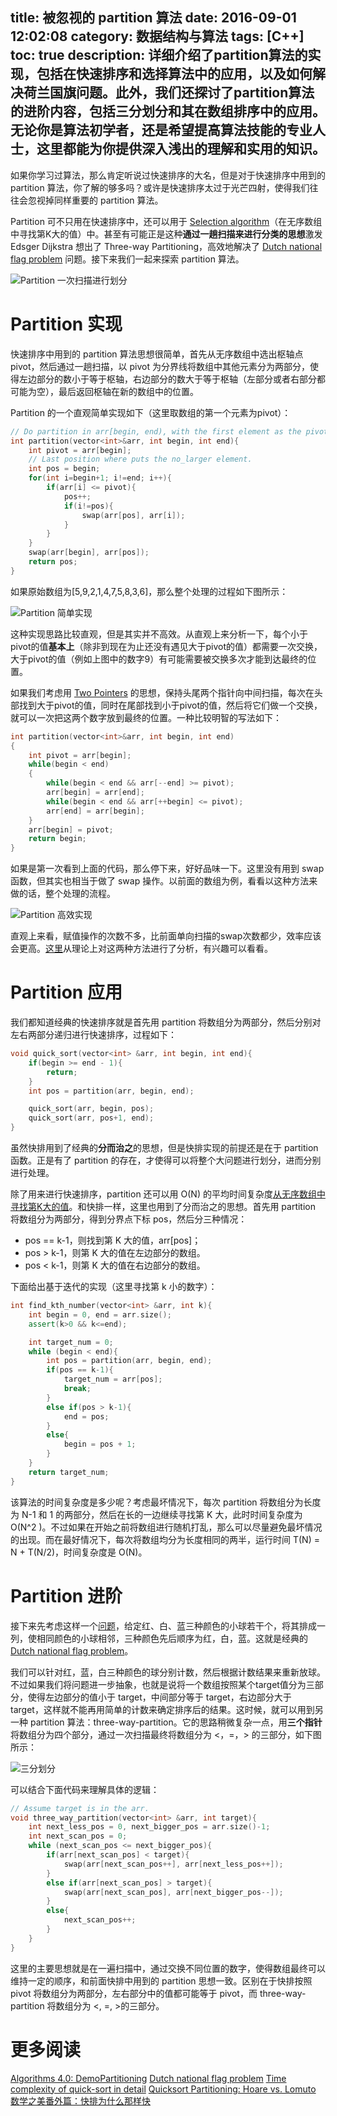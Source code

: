 title: 被忽视的 partition 算法
date: 2016-09-01 12:02:08
category: 数据结构与算法
tags: [C++]
toc: true
description: 详细介绍了partition算法的实现，包括在快速排序和选择算法中的应用，以及如何解决荷兰国旗问题。此外，我们还探讨了partition算法的进阶内容，包括三分划分和其在数组排序中的应用。无论你是算法初学者，还是希望提高算法技能的专业人士，这里都能为你提供深入浅出的理解和实用的知识。
---

如果你学习过算法，那么肯定听说过快速排序的大名，但是对于快速排序中用到的 partition 算法，你了解的够多吗？或许是快速排序太过于光芒四射，使得我们往往会忽视掉同样重要的 partition 算法。

Partition 可不只用在快速排序中，还可以用于 [Selection algorithm](https://en.wikipedia.org/wiki/Selection_algorithm)（在无序数组中寻找第K大的值）中。甚至有可能正是这种**通过一趟扫描来进行分类的思想**激发 Edsger Dijkstra 想出了 Three-way Partitioning，高效地解决了 [Dutch national flag problem](https://en.wikipedia.org/wiki/Dutch_national_flag_problem) 问题。接下来我们一起来探索 partition 算法。

![Partition 一次扫描进行划分][1]

<!--more-->

# Partition 实现

快速排序中用到的 partition 算法思想很简单，首先从无序数组中选出枢轴点 pivot，然后通过一趟扫描，以 pivot 为分界线将数组中其他元素分为两部分，使得左边部分的数小于等于枢轴，右边部分的数大于等于枢轴（左部分或者右部分都可能为空），最后返回枢轴在新的数组中的位置。

Partition 的一个直观简单实现如下（这里取数组的第一个元素为pivot）：

```c++
// Do partition in arr[begin, end), with the first element as the pivot.
int partition(vector<int>&arr, int begin, int end){
    int pivot = arr[begin];
    // Last position where puts the no_larger element.
    int pos = begin;
    for(int i=begin+1; i!=end; i++){
        if(arr[i] <= pivot){
            pos++;
            if(i!=pos){
                swap(arr[pos], arr[i]);
            }
        }
    }
    swap(arr[begin], arr[pos]);
    return pos;
}
```

如果原始数组为[5,9,2,1,4,7,5,8,3,6]，那么整个处理的过程如下图所示：

![Partition 简单实现][2]

这种实现思路比较直观，但是其实并不高效。从直观上来分析一下，每个小于pivot的值**基本上**（除非到现在为止还没有遇见大于pivot的值）都需要一次交换，大于pivot的值（例如上图中的数字9）有可能需要被交换多次才能到达最终的位置。

如果我们考虑用 [Two Pointers](https://github.com/xuelangZF/LeetCode/tree/master/TwoPointers) 的思想，保持头尾两个指针向中间扫描，每次在头部找到大于pivot的值，同时在尾部找到小于pivot的值，然后将它们做一个交换，就可以一次把这两个数字放到最终的位置。一种比较明智的写法如下：

```c++
int partition(vector<int>&arr, int begin, int end)
{
    int pivot = arr[begin];
    while(begin < end)
    {
        while(begin < end && arr[--end] >= pivot);
        arr[begin] = arr[end];
        while(begin < end && arr[++begin] <= pivot);
        arr[end] = arr[begin];
    }
    arr[begin] = pivot;
    return begin;
}
```

如果是第一次看到上面的代码，那么停下来，好好品味一下。这里没有用到 swap 函数，但其实也相当于做了 swap 操作。以前面的数组为例，看看以这种方法来做的话，整个处理的流程。

![Partition 高效实现][3]

直观上来看，赋值操作的次数不多，比前面单向扫描的swap次数都少，效率应该会更高。[这里](http://cs.stackexchange.com/questions/11458/quicksort-partitioning-hoare-vs-lomuto/11550)从理论上对这两种方法进行了分析，有兴趣可以看看。

# Partition 应用

我们都知道经典的快速排序就是首先用 partition 将数组分为两部分，然后分别对左右两部分递归进行快速排序，过程如下：

```c++
void quick_sort(vector<int> &arr, int begin, int end){
    if(begin >= end - 1){
        return;
    }
    int pos = partition(arr, begin, end);

    quick_sort(arr, begin, pos);
    quick_sort(arr, pos+1, end);
}
```

虽然快排用到了经典的**分而治之**的思想，但是快排实现的前提还是在于 partition 函数。正是有了 partition 的存在，才使得可以将整个大问题进行划分，进而分别进行处理。

除了用来进行快速排序，partition 还可以用 O(N) 的平均时间复杂度[从无序数组中寻找第K大的值](https://leetcode.com/problems/kth-largest-element-in-an-array/)。和快排一样，这里也用到了分而治之的思想。首先用 partition 将数组分为两部分，得到分界点下标 pos，然后分三种情况：

* pos == k-1，则找到第 K 大的值，arr[pos]；
* pos > k-1，则第 K 大的值在左边部分的数组。
* pos < k-1，则第 K 大的值在右边部分的数组。

下面给出基于迭代的实现（这里寻找第 k 小的数字）：

```c++
int find_kth_number(vector<int> &arr, int k){
    int begin = 0, end = arr.size();
    assert(k>0 && k<=end);

    int target_num = 0;
    while (begin < end){
        int pos = partition(arr, begin, end);
        if(pos == k-1){
            target_num = arr[pos];
            break;
        }
        else if(pos > k-1){
            end = pos;
        }
        else{
            begin = pos + 1;
        }
    }
    return target_num;
}
```

该算法的时间复杂度是多少呢？考虑最坏情况下，每次 partition 将数组分为长度为 N-1 和 1 的两部分，然后在长的一边继续寻找第 K 大，此时时间复杂度为 O(N^2 )。不过如果在开始之前将数组进行随机打乱，那么可以尽量避免最坏情况的出现。而在最好情况下，每次将数组均分为长度相同的两半，运行时间 T(N) = N + T(N/2)，时间复杂度是 O(N)。

# Partition 进阶

接下来先考虑这样一个[问题](https://leetcode.com/problems/sort-colors/)，给定红、白、蓝三种颜色的小球若干个，将其排成一列，使相同颜色的小球相邻，三种颜色先后顺序为红，白，蓝。这就是经典的 [Dutch national flag problem](https://en.wikipedia.org/wiki/Dutch_national_flag_problem)。

我们可以针对红，蓝，白三种颜色的球分别计数，然后根据计数结果来重新放球。不过如果我们将问题进一步抽象，也就是说将一个数组按照某个target值分为三部分，使得左边部分的值小于 target，中间部分等于 target，右边部分大于 target，这样就不能再用简单的计数来确定排序后的结果。这时候，就可以用到另一种 partition 算法：three-way-partition。它的思路稍微复杂一点，用**三个指针**将数组分为四个部分，通过一次扫描最终将数组分为 <，=，> 的三部分，如下图所示：

![三分划分][4]

可以结合下面代码来理解具体的逻辑：

```c++
// Assume target is in the arr.
void three_way_partition(vector<int> &arr, int target){
    int next_less_pos = 0, next_bigger_pos = arr.size()-1;
    int next_scan_pos = 0;
    while (next_scan_pos <= next_bigger_pos){
        if(arr[next_scan_pos] < target){
            swap(arr[next_scan_pos++], arr[next_less_pos++]);
        }
        else if(arr[next_scan_pos] > target){
            swap(arr[next_scan_pos], arr[next_bigger_pos--]);
        }
        else{
            next_scan_pos++;
        }
    }
}
```

这里的主要思想就是在一遍扫描中，通过交换不同位置的数字，使得数组最终可以维持一定的顺序，和前面快排中用到的 partition 思想一致。区别在于快排按照 pivot 将数组分为两部分，左右部分中的值都可能等于 pivot，而 three-way-partition 将数组分为 <, =, >的三部分。

# 更多阅读

[Algorithms 4.0: DemoPartitioning](http://algs4.cs.princeton.edu/lectures/23DemoPartitioning.pdf)
[Dutch national flag problem](https://en.wikipedia.org/wiki/Dutch_national_flag_problem)
[Time complexity of quick-sort in detail](https://www.cise.ufl.edu/class/cot3100fa07/quicksort_analysis.pdf)
[Quicksort Partitioning: Hoare vs. Lomuto](http://cs.stackexchange.com/questions/11458/quicksort-partitioning-hoare-vs-lomuto/11550)
[数学之美番外篇：快排为什么那样快](http://blog.csdn.net/pongba/article/details/2544933)


[1]: https://slefboot-1251736664.cos.ap-beijing.myqcloud.com/20160901_lost_partition_1.png
[2]: https://slefboot-1251736664.cos.ap-beijing.myqcloud.com/20160901_lost_partition_2.png
[3]: https://slefboot-1251736664.cos.ap-beijing.myqcloud.com/20160901_lost_partition_3.png
[4]: https://slefboot-1251736664.cos.ap-beijing.myqcloud.com/20160901_lost_partition_4.png



